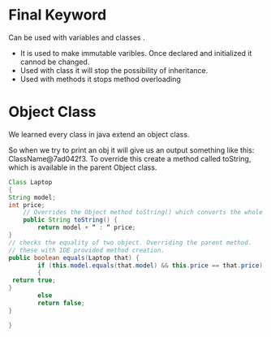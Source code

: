 # Final Keyword

Can be used with variables and classes .

- It is used to make immutable varibles. Once declared and initialized it cannod be changed.
- Used with class it will stop the possibility of inheritance.
- Used with methods it stops method overloading

# Object Class

We learned every class in java extend an object class. <br>

So when we try to print an obj it will give us an output something like this: ClassName@7ad042f3.
To override this create a method called toString, which is available in the parent Object class.

```Java
Class Laptop
{
String model;
int price;
	// Overrides the Object method toString() which converts the whole value to a hash code
	public String toString() {
		return model + “ : “ price;
}
// checks the equality of two object. Overriding the parent method.
// these with IDE provided method creation.
public boolean equals(Laptop that) {
		if (this.model.equals(that.model) && this.price == that.price)
		{
 return true;
}
		else
		return false;
}

}
```
